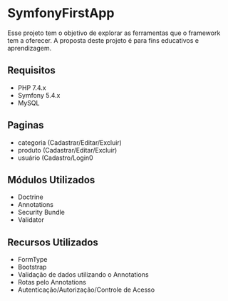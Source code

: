 # SymfonyFirstApp

Esse projeto tem o objetivo de explorar as ferramentas que o framework tem a oferecer. A proposta deste projeto é para fins educativos e aprendizagem.

## Requisitos
- PHP 7.4.x
- Symfony 5.4.x
- MySQL

## Paginas
- categoria (Cadastrar/Editar/Excluir)
- produto (Cadastrar/Editar/Excluir)
- usuário (Cadastro/Login0

## Módulos Utilizados
- Doctrine
- Annotations
- Security Bundle
- Validator

## Recursos Utilizados
- FormType
- Bootstrap
- Validação de dados utilizando o Annotations
- Rotas pelo Annotations
- Autenticação/Autorização/Controle de Acesso

